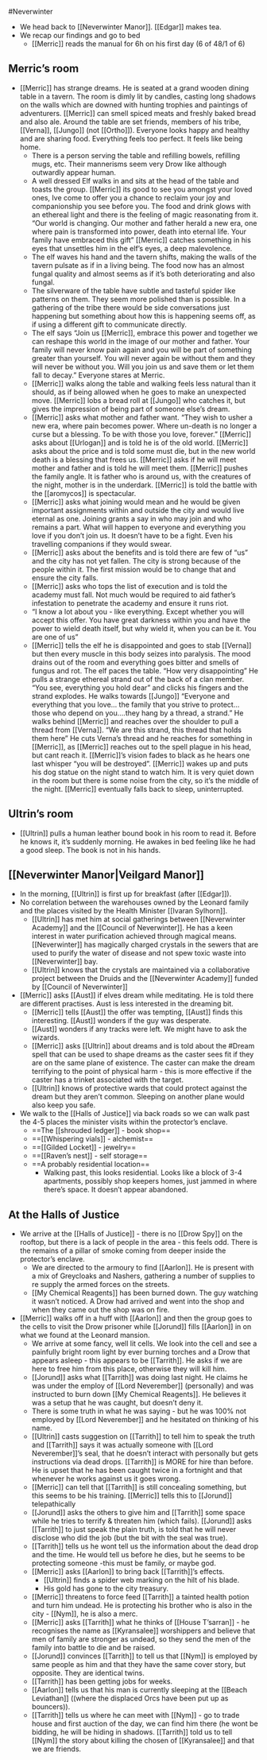 #Neverwinter 

- We head back to [[Neverwinter Manor]]. [[Edgar]] makes tea.
- We recap our findings and go to bed
	- [[Merric]] reads the manual for 6h on his first day (6 of 48/1 of 6)

## Merric’s room
- [[Merric]] has strange dreams. He is seated at a grand wooden dining table in a tavern. The room is dimly lit by candles, casting long shadows on the walls which are downed with hunting trophies and paintings of adventurers. [[Merric]] can smell spiced meats and freshly baked bread and also ale. Around the table are set friends, members of his tribe, [[Verna]], [[Jungo]] (not [[Ortho]]). Everyone looks happy and healthy and are sharing food. Everything feels too perfect. It feels like being home.
	- There is a person serving the table and refilling bowels, refilling mugs, etc. Their mannerisms seem very Drow like although outwardly appear human. 
	- A well dressed Elf walks in and sits at the head of the table and toasts the group. [[Merric]] its good to see you amongst your loved ones, Ive come to offer you a chance to reclaim your joy and companionship you see before you. The food and drink glows with an ethereal light and there is the feeling of magic reasonating from it. “Our world is changing. Our mother and father herald a new era, one where pain is transformed into power, death into eternal life. Your family have embraced this gift” [[Merric]] catches something in his eyes that unsettles him in the elf’s eyes, a deep malevolence. 
	- The elf waves his hand and the tavern shifts, making the walls of the tavern pulsate as if in a living being. The food now has an almost fungal quality and almost seems as if it’s both deteriorating and also fungal. 
	- The silverware of the table have subtle and tasteful spider like patterns on them. They seem more polished than is possible. In a gathering of the tribe there would be side conversations just happening but something about how this is happening seems off, as if using a different gift to communicate directly.
	- The elf says “Join us [[Merric]], embrace this power and together we can reshape this world in the image of our mother and father. Your family will never know pain again and you will be part of something greater than yourself. You will never again be without them and they will never be without you. Will you join us and save them or let them fall to decay.” Everyone stares at Merric.
	- [[Merric]] walks along the table and walking feels less natural than it should, as if being allowed when he goes to make an unexpected move. [[Merric]] lobs a bread roll at [[Jungo]] who catches it, but gives the impression of being part of someone else’s dream. 
	- [[Merric]] asks what mother and father want. “They wish to usher a new era, where pain becomes power. Where un-death is no longer a curse but a blessing. To be with those you love, forever.” [[Merric]] asks about [[Urlogan]] and is told he is of the old world. [[Merric]] asks about the price and is told some must die, but in the new world death is a blessing that frees us. [[Merric]] asks if he will meet mother and father and is told he will meet them. [[Merric]] pushes the family angle. It is father who is around us, with the creatures of the night, mother is in the underdark. [[Merric]] is told the battle with the [[aromycos]] is spectacular. 
	- [[Merric]] asks what joining would mean and he would be given important assignments within and outside the city and would live eternal as one. Joining grants a say in who may join and who remains a part. What will happen to everyone and everything you love if you don’t join us. It doesn’t have to be a fight. Even his travelling companions if they would swear. 
	- [[Merric]] asks about the benefits and is told there are few of “us” and the city has not yet fallen. The city is strong because of the people within it. The first mission would be to change that and ensure the city falls. 
	- [[Merric]] asks who tops the list of execution and is told the academy must fall. Not much would be required to aid father’s infestation to penetrate the academy and ensure it runs riot. 
	- “I know a lot about you - like everything. Except whether you will accept this offer. You have great darkness within you and have the power to wield death itself, but why wield it, when you can be it. You are one of us”
	- [[Merric]] tells the elf he is disappointed and goes to stab [[Verna]] but then every muscle in this body seizes into paralysis. The mood drains out of the room and everything goes bitter and smells of fungus and rot. The elf paces the table. “How very disappointing” He pulls a strange ethereal strand out of the back of a clan member. “You see, everything you hold dear” and clicks his fingers and the strand explodes. He walks towards [[Jungo]] “Everyone and everything that you love… the family that you strive to protect… those who depend on you….they hang by a thread, a strand.” He walks behind [[Merric]] and reaches over the shoulder to pull a thread from [[Verna]]. “We are this strand, this thread that holds them here” He cuts Verna’s thread and he reaches for something in [[Merric]], as [[Merric]] reaches out to the spell plague in his head, but cant reach it. [[Merric]]’s vision fades to black as he hears one last whisper “you will be destroyed”. [[Merric]] wakes up and puts his dog statue on the night stand to watch him. It is very quiet down in the room but there is some noise from the city, so it’s the middle of the night. [[Merric]] eventually falls back to sleep, uninterrupted.
## Ultrin’s room
- [[Ultrin]] pulls a human leather bound book in his room to read it. Before he knows it, it’s suddenly morning. He awakes in bed feeling like he had a good sleep. The book is not in his hands.

## [[Neverwinter Manor|Veilgard Manor]]
- In the morning, [[Ultrin]] is first up for breakfast (after [[Edgar]]).
- No correlation between the warehouses owned by the Leonard family and the places visited by the Health Minister [[Ivaran Sylhorn]].
	- [[Ultrin]] has met him at social gatherings between [[Neverwinter Academy]] and the [[Council of Neverwinter]]. He has a keen interest in water purification achieved through magical means. [[Neverwinter]] has magically charged crystals in the sewers that are used to purify the water of disease and not spew toxic waste into [[Neverwinter]] bay.
	- [[Ultrin]] knows that the crystals are maintained via a collaborative project between the Druids and the [[Neverwinter Academy]] funded by [[Council of Neverwinter]] 
- [[Merric]] asks [[Aust]] if elves dream while meditating. He is told there are different practises. Aust is less interested in the dreaming bit.
	- [[Merric]] tells [[Aust]] the offer was tempting, [[Aust]] finds this interesting. [[Aust]] wonders if the guy was desperate. 
	- [[Aust]] wonders if any tracks were left. We might have to ask the wizards.
	- [[Merric]] asks [[Ultrin]] about dreams and is told about the #Dream spell that can be used to shape dreams as the caster sees fit if they are on the same plane of existence. The caster can make the dream terrifying to the point of physical harm - this is more effective if the caster has a trinket associated with the target. 
	- [[Ultrin]] knows of protective wards that could protect against the dream but they aren’t common. Sleeping on another plane would also keep you safe.
- We walk to the [[Halls of Justice]] via back roads so we can walk past the 4-5 places the minister visits within the protector’s enclave.
	- ==The [[shrouded ledger]] - book shop==
	- ==[[Whispering vials]] - alchemist==
	- ==[[Gilded Locket]] - jewelry==
	- ==[[Raven’s nest]] - self storage==
	- ==A probably residential location==
		- Walking past, this looks residential. Looks like a block of 3-4 apartments, possibly shop keepers homes, just jammed in where there’s space. It doesn’t appear abandoned.

## At the Halls of Justice
- We arrive at the [[Halls of Justice]] - there is no [[Drow Spy]] on the rooftop, but there is a lack of people in the area - this feels odd. There is the remains of a pillar of smoke coming from deeper inside the protector’s enclave. 
	- We are directed to the armoury to find [[Aarlon]]. He is present with a mix of Greycloaks and Nashers, gathering a number of supplies to re supply the armed forces on the streets.
	- [[My Chemical Reagents]] has been burned down. The guy watching it wasn’t noticed. A Drow had arrived and went into the shop and when they came out the shop was on fire. 
- [[Merric]] walks off in a huff with [[Aarlon]] and then the group goes to the cells to visit the Drow prisoner while [[Jorund]] fills [[Aarlon]] in on what we found at the Leonard mansion.
	- We arrive at some fancy, well lit cells. We look into the cell and see a painfully bright room light by ever burning torches and a Drow that appears asleep - this appears to be [[Tarrith]]. He asks if we are here to free him from this place, otherwise they will kill him.
	- [[Jorund]] asks what [[Tarrith]] was doing last night. He claims he was under the employ of [[Lord Neverember]] (personally) and was instructed to burn down [[My Chemical Reagents]]. He believes it was a setup that he was caught, but doesn’t deny it. 
	- There is some truth in what he was saying - but he was 100% not employed by [[Lord Neverember]] and he hesitated on thinking of his name.
	- [[Ultrin]] casts suggestion on [[Tarrith]] to tell him to speak the truth and [[Tarrith]] says it was actually someone with [[Lord Neverember]]’s seal, that he doesn’t interact with personally but gets instructions via dead drops. [[Tarrith]] is MORE for hire than before. He is upset that he has been caught twice in a fortnight and that whenever he works against us it goes wrong. 
	- [[Merric]] can tell that [[Tarrith]] is still concealing something, but this seems to be his training. [[Merric]] tells this to [[Jorund]] telepathically
	- [[Jorund]] asks the others to give him and [[Tarrith]] some space while he tries to terrify & threaten him (which fails). [[Jorund]] asks [[Tarrith]] to just speak the plain truth, is told that he will never disclose who did the job (but the bit with the seal was true). 
	- [[Tarrith]] tells us he wont tell us the information about the dead drop and the time. He would tell us before he dies, but he seems to be protecting someone -this must be family, or maybe god.
	- [[Merric]] asks [[Aarlon]] to bring back [[Tarrith]]’s effects. 
		- [[Ultrin]] finds a spider web marking on the hilt of his blade.
		- His gold has gone to the city treasury.
	- [[Merric]] threatens to force feed [[Tarrith]] a tainted health potion and turn him undead. He is protecting his brother who is also in the city - [[Nym]], he is also a merc. 
	- [[Merric]] asks [[Tarrith]] what he thinks of [[House T’sarran]] - he recognises the name as [[Kyransalee]] worshippers and believe that men of family are stronger as undead, so they send the men of the family into battle to die and be raised. 
	- [[Jorund]] convinces [[Tarrith]] to tell us that [[Nym]] is employed by same people as him and that they have the same cover story, but opposite. They are identical twins. 
	- [[Tarrith]] has been getting jobs for weeks. 
	- [[Aarlon]] tells us that his man is currently sleeping at the [[Beach Leviathan]] ((where the displaced Orcs have been put up as bouncers)).
	- [[Tarrith]] tells us where he can meet with [[Nym]] - go to trade house and first auction of the day, we can find him there (he wont be bidding, he will be hiding in shadows. [[Tarrith]] told us to tell [[Nym]] the story about killing the chosen of [[Kyransalee]] and that we are friends.

